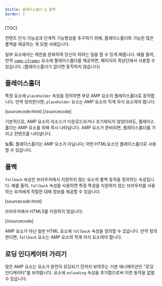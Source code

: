 ```yaml
---
$title: 플레이스홀더 & 폴백
$order: 3
---
```

[TOC]

컨텐츠 인식 가능성과 단계적 기능향상을 추구하기 위해,
플레이스홀더와 가능한 많은 폴백을 제공하는 게 모범 사례입니다.

일부 요소에서는 제한을 완화하여 당신이 하려는 일을 할 수 있게 해줍니다.
예를 들어, 만약 [`<amp-iframe>`](/docs/reference/components/amp-iframe.html#iframe-with-placeholder) 요소에 플레이스홀더를 제공하면,
페이지의 최상단에서 사용할 수 있습니다. (플레이스홀더가 없다면 동작하지 않습니다)

## 플레이스홀더

특정 요소에 `placeholder` 속성을 정의하면 부모 AMP 요소의 플레이스홀더로 동작합니다.
만약 정의한다면, `placeholder` 요소는 AMP 요소의 직계 자식 요소여야 합니다.

[sourcecode:html]
<amp-anim src="animated.gif" width=466 height=355 layout="responsive">
    <amp-img placeholder src="preview.png" layout="fill"></amp-img>
</amp-anim>
[/sourcecode]

기본적으로, AMP 요소의 리소스가 다운로드되거나 초기화되지 않았더라도,
플레이스홀더는 AMP 요소를 위해 즉시 나타납니다.
AMP 요소가 준비되면, 플레이스홀더를 가리고 컨텐츠를 나타냅니다.

<aside class="note">
  <strong>노트:</strong>
  <span>플레이스홀더는 AMP 요소가 아닙니다; 어떤 HTML요소던 플레이스홀더로 사용할 수 있습니다.</span>
</aside>

## 폴백

`fallback` 속성은 브라우저에서 지원하지 않는 요소의 폴백 동작을 정의하는 속성입니다.
예를 들어, `fallback` 속성을 사용하면 특정 특성을 지원하지 않는 브라우저를 사용하는 유저에게 적절한 대체 정보를 제공할 수 있습니다.


[sourcecode:html]
<amp-video width=400 height=300 src="https://yourhost.com/videos/myvideo.mp4"
    poster="myvideo-poster.jpg">
  <div fallback>
    <p>브라우저에서 HTML5를 지원하지 않습니다.</p>
  </div>
</amp-video>
[/sourcecode]

AMP 요소가 아닌 일반 HTML 요소에 `fallback` 속성을 정의할 수 있습니다.
만약 정의한다면, `fallback` 요소는 AMP 요소의 직계 자식 요소여야 합니다.

## 로딩 인디케이터 가리기

많은 AMP 요소는 요소가 완전히 로딩되기 전까지 보여주는 기본 애니메이션인 "로딩 인디케이터"를 보여줍니다.
요소에 `noloading` 속성을 추가함으로써 이런 동작을 없앨 수 있습니다.
